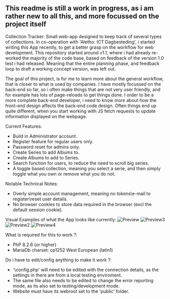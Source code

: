 ## This readme is still a work in progress, as i am rather new to all this, and more focussed on the project itself

Collection Tracker:
  Small web-app designed to keep track of several types of collections.
  In co-operation with 'Aletho: ICT Dagbesteding', i started writing this App recently, to get a better grasp on the workflow for web development.
  This repository started around v1.1, where i had already re-worked the majority of the code base, based on feedback of the version 1.0 test i had released.
  Meaning that the entire planning phase, and feedback loop to draft a working concept version, was left out.

  The goal of this project, is for me to learn more about the general workflow, that is closer to what is used by companies.
  I have mostly focussed on the back-end so far, so i often make things that are not very user friendly, and for example has lots of page-reloads to get things done.
  I order to be a more complete back-end developer, i need to know more about how the front-end design affects the back-end code design.
  Often things end up quite different, when you start working with JS fetch requests to update information displayed on the webpage.

Current Features:
  - Build in Administrator account.
  - Register feature for regular users only.
  - Password reset for admins only.
  - Create Series to add Albums to.
  - Create Albums to add to Series.
  - Search function for users, to reduce the need to scroll big series.
  - A toggle based collection, meaning you select a serie, and then simply toggle what you own or remove what you do not.

Notable Technical Notes:
  - Overly simple account management, meaning no tokens\e-mail to register\reset user details.
  - No browser cookies to store data required in the browser (excl the default session cookie).

Visual Examples of what the App looks like currently:
![Preview](https://github.com/Lordbufu/CollectionTracker/assets/19768243/3b6feae5-a5d9-4e58-888a-95aea0d0ba6d)
![Preview3](https://github.com/Lordbufu/CollectionTracker/assets/19768243/08566c27-c420-42dc-9230-8ff3d5bc466f)
![Preview2](https://github.com/Lordbufu/CollectionTracker/assets/19768243/e7b21f20-8f13-41f3-a1cd-6c37480274c7)
![Preview4](https://github.com/Lordbufu/CollectionTracker/assets/19768243/6fab3805-8b8d-4dad-abc5-e798bb7b91e8)
 
What is required for this to work ?:
  - PhP 8.2.6 (or higher)
  - MariaDb charset: cp1252 West European (latin1)

Do i have to edit/config anything to make it work ?:
  - '\config.php' will need to be edited with the connection details, as the settings in there are from a local testing enviroment.
  - The same file also needs to be edited to change the error reporting mode, as its also set to testing/development mode.
  - Website must have its webroot set to the 'public' folder.






